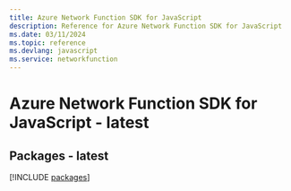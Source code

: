 ```yaml
---
title: Azure Network Function SDK for JavaScript
description: Reference for Azure Network Function SDK for JavaScript
ms.date: 03/11/2024
ms.topic: reference
ms.devlang: javascript
ms.service: networkfunction
---
```

# Azure Network Function SDK for JavaScript - latest
## Packages - latest
[!INCLUDE [packages](network-function-index.md)]